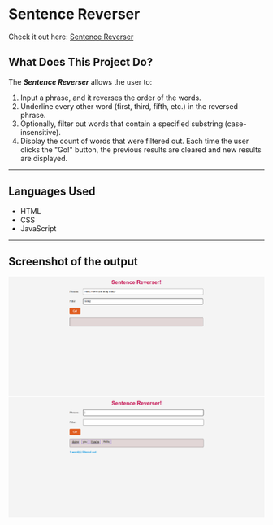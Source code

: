 # Sentence Reverser  
Check it out here: [Sentence Reverser](https://sentence-reverser-60036982056.development.catalystserverless.in/app/index.html)

## What Does This Project Do?

The ***Sentence Reverser*** allows the user to:
1. Input a phrase, and it reverses the order of the words.
2. Underline every other word (first, third, fifth, etc.) in the reversed phrase.
3. Optionally, filter out words that contain a specified substring (case-insensitive).
4. Display the count of words that were filtered out.
Each time the user clicks the "Go!" button, the previous results are cleared and new results are displayed.
---
## Languages Used

- HTML
- CSS
- JavaScript
---
## Screenshot of the output

![Sentence-Reverser Output](Output.png)
![Sentence-Reverser Output](finalouput.png)
